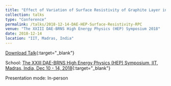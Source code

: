 ```yaml
---
title: "Effect of Variation of Surface Resistivity of Graphite Layer in RPC"
collection: talks
type: "Conference"
permalink: /talks/2018-12-14-DAE-HEP-Surface-Resistivity-RPC
venue: "The XXIII DAE-BRNS High Energy Physics (HEP) Symposium 2018"
date: 2018-12-14
location: "IIT, Madras, India"
---
```


[Download Talk](https://indico.cern.ch/event/775317/contributions/3253383/attachments/1774071/2883875/DAE_PPT_Anil-Kumar.pdf){:target="_blank"}

School: [The XXIII DAE-BRNS High Energy Physics (HEP) Symposium, IIT, Madras, India, Dec 10 - 14, 2018](https://indico.cern.ch/event/775317/){:target="_blank"}

Presentation mode: In-person

